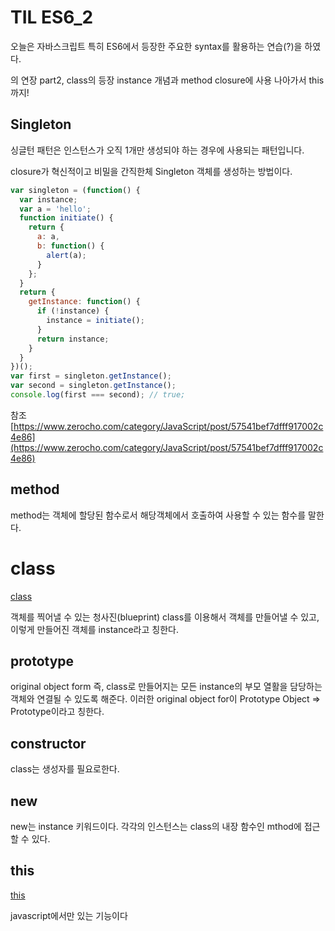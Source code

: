 # TIL ES6_2

오늘은 자바스크립트 특히 ES6에서 등장한 주요한 syntax를 활용하는 연습(?)을 하였다.

의 연장 part2, class의 등장 instance 개념과 method closure에 사용 나아가서 this까지!

## Singleton

싱글턴 패턴은 인스턴스가 오직 1개만 생성되야 하는 경우에 사용되는 패턴입니다.

closure가 혁신적이고 비밀을 간직한체 Singleton 객체를 생성하는 방법이다.

```jsx
var singleton = (function() {
  var instance;
  var a = 'hello';
  function initiate() {
    return {
      a: a,
      b: function() {
        alert(a);
      }
    };
  }
  return {
    getInstance: function() {
      if (!instance) {
        instance = initiate();
      }
      return instance;
    }
  }
})();
var first = singleton.getInstance();
var second = singleton.getInstance();
console.log(first === second); // true;
```

참조 [https://www.zerocho.com/category/JavaScript/post/57541bef7dfff917002c4e86](https://www.zerocho.com/category/JavaScript/post/57541bef7dfff917002c4e86)

## method

method는 객체에 할당된 함수로서 해당객체에서 호출하여 사용할 수 있는 함수를 말한다.

# class

[class](https://www.notion.so/class-4f021df815bd473a83f3975f4cdeda56) 

객체를 찍어낼 수 있는 청사진(blueprint) class를 이용해서 객체를 만들어낼 수 있고, 이렇게 만들어진 객체를 instance라고 칭한다.

## prototype

original object form 즉, class로 만들어지는 모든 instance의 부모 열활을 담당하는 객체와 연결될 수 있도록 해준다. 이러한 original object for이 Prototype Object ⇒ Prototype이라고 칭한다.

## constructor

class는 생성자를 필요로한다.

## new

new는 instance 키워드이다. 각각의 인스턴스는 class의 내장 함수인 mthod에 접근할 수 있다.

## this

[this](https://www.notion.so/this-9f3b760acebf4d3abcf30b3110c45125) 

javascript에서만 있는 기능이다